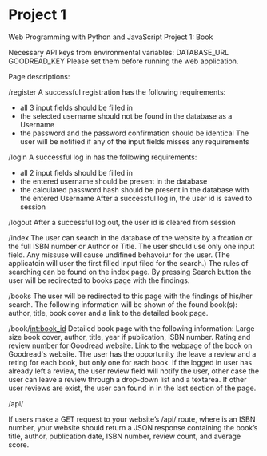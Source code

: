 # Project 1

Web Programming with Python and JavaScript
Project 1: Book

Necessary API keys from environmental variables:
DATABASE_URL
GOODREAD_KEY
Please set them before running the web application.

Page descriptions:

/register
A successful registration has the following requirements:
- all 3 input fields should be filled in
- the selected username should not be found in the database as a Username
- the password and the password confirmation should be identical
The user will be notified if any of the input fields misses any requirements

/login
A successful log in has the following requirements:
- all 2 input fields should be filled in
- the entered username should be present in the database
- the calculated password hash should be present in the database with the entered Username
After a successful log in, the user id is saved to session

/logout
After a successful log out, the user id is cleared from session

/index
The user can search in the database of the website by a frcation or the full ISBN number
or Author or Title.
The user should use only one input field. Any missuse will cause undifined behavoiur for the user.
(The applicatoin will user the first filled input filed for the search.)
The rules of searching can be found on the index page.
By pressing Search button the user will be redirected to books page with the findings.

/books
The user will be redirected to this page with the findings of his/her search.
The following information will be shown of the found book(s): author, title, book cover
and a link to the detailed book page.

/book/<int:book_id>
Detailed book page with the following information:
Large size book cover, author, title, year if publication, ISBN number.
Rating and review number for Goodread website. Link to the webpage of the book on Goodread's website.
The user has the opportunity the leave a review and a reting for each book, but only one for each book.
If the logged in user has already left a review, the user review field will notify the user, other case the user can leave a review through a drop-down list and a textarea.
If other user reviews are exist, the user can found in in the last section of the page.

/api/<isbn>

If users make a GET request to your website’s /api/<isbn> route, where <isbn> is an ISBN number, your website should return a JSON response containing the book’s title, author, publication date, ISBN number, review count, and average score.
